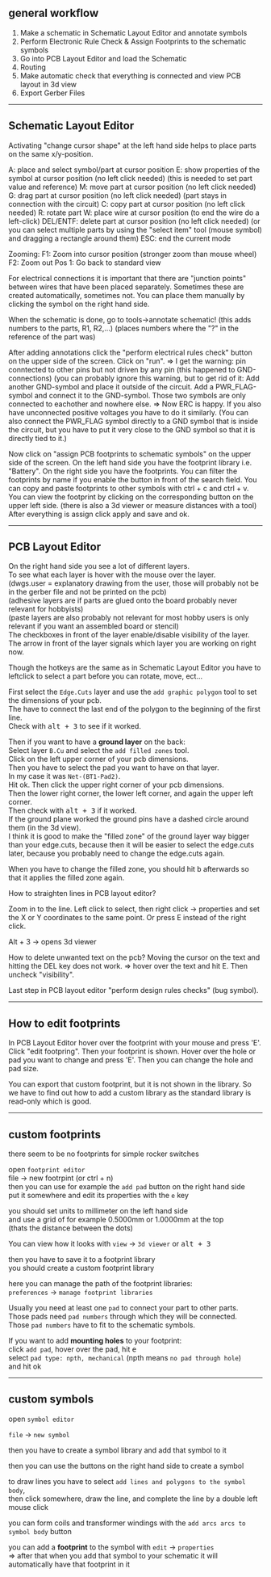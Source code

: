 ## general workflow

1. Make a schematic in Schematic Layout Editor and annotate symbols
1. Perform Electronic Rule Check & Assign Footprints to the schematic symbols
1. Go into PCB Layout Editor and load the Schematic
1. Routing
1. Make automatic check that everything is connected and view PCB layout in 3d view
1. Export Gerber Files

***
## Schematic Layout Editor

Activating "change cursor shape" at the left hand side helps to place parts on the same x/y-position.

A: place and select symbol/part at cursor position
E: show properties of the symbol at cursor position (no left click needed)
(this is needed to set part value and reference)
M: move part at cursor position (no left click needed)
G: drag part at cursor position (no left click needed) (part stays in connection with the circuit)
C: copy part at cursor position (no left click needed)
R: rotate part
W: place wire at cursor position (to end the wire do a left-click)
DEL/ENTF: delete part at cursor position (no left click needed)
(or you can select multiple parts by using the "select item" tool (mouse symbol)
and dragging a rectangle around them)
ESC: end the current mode


Zooming:
F1: Zoom into cursor position (stronger zoom than mouse wheel)
F2: Zoom out
Pos 1: Go back to standard view

For electrical connections it is important that there are "junction points" between wires
that have been placed separately. Sometimes these are created automatically, sometimes not.
You can place them manually by clicking the symbol on the right hand side.

When the schematic is done, go to tools->annotate schematic!
(this adds numbers to the parts, R1, R2,...)
(places numbers where the "?" in the reference of the part was)

After adding annotations click the "perform electrical rules check" button on the upper side of the screen.
Click on "run".
=> I get the warning: pin conntected to other pins but not driven by any pin
(this happened to GND-connections)
(you can probably ignore this warning, but to get rid of it:
Add another GND-symbol and place it outside of the circuit.
Add a PWR_FLAG-symbol and connect it to the GND-symbol.
Those two symbols are only connected to eachother and nowhere else.
=> Now ERC is happy.
If you also have unconnected positive voltages you have to do it similarly.
(You can also connect the PWR_FLAG symbol directly to a GND symbol that is inside the circuit,
but you have to put it very close to the GND symbol so that it is directly tied to it.)

Now click on "assign PCB footprints to schematic symbols" on the upper side of the screen.
On the left hand side you have the footprint library i.e. "Battery".
On the right side you have the footprints.
You can filter the footprints by name if you enable the button in front of the search field.
You can copy and paste footprints to other symbols with ctrl + c and ctrl + v.
You can view the footprint by clicking on the corresponding button on the upper left side.
(there is also a 3d viewer or measure distances with a tool)
After everything is assign click apply and save and ok.

***
## PCB Layout Editor

On the right hand side you see a lot of different layers.\
To see what each layer is hover with the mouse over the layer.\
(dwgs.user = explanatory drawing from the user, those will probably not be in the gerber file
and not be printed on the pcb)\
(adhesive layers are if parts are glued onto the board probably never relevant for hobbyists)\
(paste layers are also probably not relevant for most hobby users
is only relevant if you want an assembled board or stencil)\
The checkboxes in front of the layer enable/disable visibility of the layer.\
The arrow in front of the layer signals which layer you are working on right now.

Though the hotkeys are the same as in Schematic Layout Editor you have to leftclick to select a part
before you can rotate, move, ect...

First select the `Edge.Cuts` layer and use the `add graphic polygon` tool to set the dimensions of your pcb.\
The have to connect the last end of the polygon to the beginning of the first line.\
Check with <kbd>alt + 3</kbd> to see if it worked.

Then if you want to have a **ground layer** on the back:\
Select layer `B.Cu` and select the `add filled zones` tool.\
Click on the left upper corner of your pcb dimensions.\
Then you have to select the pad you want to have on that layer.\
In my case it was `Net-(BT1-Pad2)`.\
Hit ok. Then click the upper right corner of your pcb dimensions.\
Then the lower right corner, the lower left corner, and again the upper left corner.\
Then check with <kbd>alt + 3</kbd> if it worked.\
If the ground plane worked the ground pins have a dashed circle around them (in the 3d view).\
I think it is good to make the "filled zone" of the ground layer way bigger than your edge.cuts, because then it will be easier to select the edge.cuts later, because you probably need to change the edge.cuts again.

When you have to change the filled zone, you should hit <kbd>b</kbd> afterwards so that it applies the filled zone again.

How to straighten lines in PCB layout editor?

Zoom in to the line. Left click to select, then right click -> properties and set the X or Y coordinates to the same point.
Or press E instead of the right click.

Alt + 3  -> opens 3d viewer

How to delete unwanted text on the pcb?
Moving the cursor on the text and hitting the DEL key does not work.
=> hover over the text and hit E. Then uncheck "visibility".

Last step in PCB layout editor "perform design rules checks" (bug symbol).

***
## How to edit footprints

In PCB Layout Editor hover over the footprint with your mouse and press 'E'.
Click "edit footpring". Then your footprint is shown.
Hover over the hole or pad you want to change and press 'E'.
Then you can change the hole and pad size.

You can export that custom footprint, but it is not shown in the library.
So we have to find out how to add a custom library as the standard library is read-only which is good.

***
## custom footprints

there seem to be no footprints for simple rocker switches

open `footprint editor` \
file -> new footrpint (or ctrl + n) \
then you can use for example the `add pad` button on the right hand side \
put it somewhere and edit its properties with the `e` key

you should set units to millimeter on the left hand side\
and use a grid of for example 0.5000mm or 1.0000mm at the top\
(thats the distance between the dots)

You can view how it looks with `view` -> `3d viewer` or <kbd>alt + 3</kbd>

then you have to save it to a footprint library \
you should create a custom footprint library

here you can manage the path of the footprint libraries:\
`preferences` -> `manage footprint libraries`

Usually you need at least one `pad` to connect your part to other parts.\
Those pads need `pad numbers` through which they will be connected.\
Those `pad numbers` have to fit to the schematic symbols.

If you want to add **mounting holes** to your footprint:\
click `add pad`, hover over the pad, hit <kbd>e</kbd> \
select `pad type: npth, mechanical` (npth means `no pad through hole`)\
and hit ok

***
## custom symbols

open `symbol editor`

`file` -> `new symbol`

then you have to create a symbol library and add that symbol to it

then you can use the buttons on the right hand side to create a symbol

to draw lines you have to select `add lines and polygons to the symbol body`,\
then click somewhere, draw the line, and complete the line by a double left mouse click

you can form coils and transformer windings with the `add arcs arcs to symbol body` button

you can add a **footprint** to the symbol with `edit` -> `properties`\
=> after that when you add that symbol to your schematic it will automatically have that footprint in it
